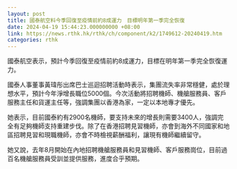 ```yaml
---
layout: post
title: 國泰航空料今季回復至疫情前約8成運力　目標明年第一季完全恢復
date: 2024-04-19 15:44:23.000000000 +08:00
link: https://news.rthk.hk/rthk/ch/component/k2/1749612-20240419.htm
categories: rthk
---
```


國泰航空表示，預計今季回復至疫情前約8成運力，目標在明年第一季完全恢復運力。

國泰人事董事黃瑋彤出席巴士巡迴招聘活動時表示，集團流失率非常穩健，處於理想水平，預計今年淨增長職位5000個。今次活動將招聘機師、機艙服務員、客戶服務主任和貨運主任等，強調集團以香港為家，一定以本地專才優先。

她表示，目前國泰約有2900名機師，要支持未來的增長則需要3400人，強調完全有足夠機師支持重建步伐。除了在香港招聘見習機師，亦會到海外不同國家和地區招聘見習和現職機師，亦會不時檢視薪酬福利，讓現有機師繼續留守。

她又說，去年8月開始在內地招聘機艙服務員和見習機師、客戶服務崗位，目前過百名機艙服務員受訓並提供服務，進度合乎預期。
